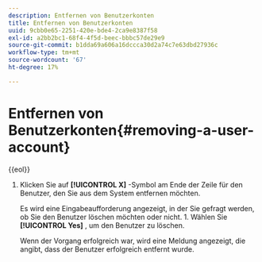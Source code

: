 ```yaml
---
description: Entfernen von Benutzerkonten
title: Entfernen von Benutzerkonten
uuid: 9cbb0e65-2251-420e-bde4-2ca9e8387f58
exl-id: a2bb2bc1-68f4-4f5d-beec-bbbc57de29e9
source-git-commit: b1dda69a606a16dccca30d2a74c7e63dbd27936c
workflow-type: tm+mt
source-wordcount: '67'
ht-degree: 17%

---
```


# Entfernen von Benutzerkonten{#removing-a-user-account}

{{eol}}

1. Klicken Sie auf **[!UICONTROL X]** -Symbol am Ende der Zeile für den Benutzer, den Sie aus dem System entfernen möchten.

   Es wird eine Eingabeaufforderung angezeigt, in der Sie gefragt werden, ob Sie den Benutzer löschen möchten oder nicht. 1. Wählen Sie **[!UICONTROL Yes]** , um den Benutzer zu löschen.

   Wenn der Vorgang erfolgreich war, wird eine Meldung angezeigt, die angibt, dass der Benutzer erfolgreich entfernt wurde.
